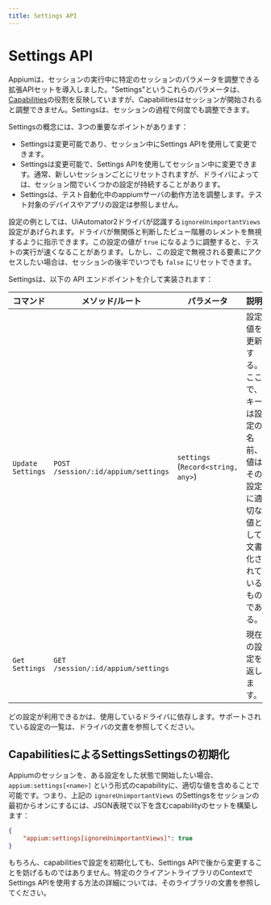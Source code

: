 ```yaml
---
title: Settings API
---
```


# Settings API

<!-- Appium has introduced a set of extension APIs that allow you to adjust parameters for a given session during session execution. Called "Settings", these parameters mirror the role of [Capabilities](./caps.md), but Capabilities cannot be adjusted once a session has started. Settings can be adjusted any number of times during the course of a session. -->
Appiumは、セッションの実行中に特定のセッションのパラメータを調整できる拡張APIセットを導入しました。"Settings"というこれらのパラメータは、[Capabilities](./caps.md)の役割を反映していますが、Capabilitiesはセッションが開始されると調整できません。Settingsは、セッションの過程で何度でも調整できます。

<!-- There are 3 important points to the concept of Settings: -->
Settingsの概念には、3つの重要なポイントがあります：

<!-- - Settings are mutable; they can be changed during a session using the Settings API
- Settings are only relevant during the session in which they are set. They are typically reset for each new session, though depending on the driver, some settings may persist between sessions.
- Settings adjust the way the appium server behaves during test automation. They don't refer to settings for the device or app under test -->
- Settingsは変更可能であり、セッション中にSettings APIを使用して変更できます。
- Settingsは変更可能で、Settings APIを使用してセッション中に変更できます。通常、新しいセッションごとにリセットされますが、ドライバによっては、セッション間でいくつかの設定が持続することがあります。
- Settingsは、テスト自動化中のappiumサーバの動作方法を調整します。テスト対象のデバイスやアプリの設定は参照しません。

<!-- An example of a setting would be the `ignoreUnimportantViews` setting recognized by the UiAutomator2 driver. The driver can be instructed to ignore lements in the view hierarchy which it deems irrelevant. Adjusting this setting to have a value of `true` can cause tests to run faster. But if you *want* to access elements which would be ignored under this setting, you could always reset it to `false` later in the session. -->
設定の例としては、UiAutomator2ドライバが認識する`ignoreUnimportantViews`設定があげられます。ドライバが無関係と判断したビュー階層のレメントを無視するように指示できます。この設定の値が `true` になるように調整すると、テストの実行が速くなることがあります。しかし、この設定で無視される要素にアクセスしたい場合は、セッションの後半でいつでも `false` にリセットできます。

<!-- Settings are implemented via the following API endpoints: -->
Settingsは、以下の API エンドポイントを介して実装されます：

<!-- | Command | Method/Route | Params | Description | Returns |
|------|--------|----------|-----|----------|
| `Update Settings` | `POST /session/:id/appium/settings` | `settings` (`Record<string, any>`) | Update setting values. The `settings` object needs to be a set of keys and values, where keys are the name of the settings and values are whatever value is documented as appropriate for that setting. | `null` |
| `Get Settings`    | `GET /session/:id/appium/settings`  |   | Return the current settings.  | `Record<string, any>` | -->

| コマンド | メソッド/ルート | パラメータ | 説明 | リターン |
|------|--------|----------|-----|----------|
| `Update Settings` | `POST /session/:id/appium/settings` | `settings` (`Record<string, any>`) | 設定値を更新する。ここで、キーは設定の名前、値はその設定に適切な値として文書化されているものである。 | `null` |
| `Get Settings`    | `GET /session/:id/appium/settings`  |   | 現在の設定を返します。 | `Record<string, any>` |

<!-- Which settings are available depends on the driver you are using. Refer to the driver's documentation for a list of supported settings. -->
どの設定が利用できるかは、使用しているドライバに依存します。サポートされている設定の一覧は、ドライバの文書を参照してください。

<!-- ## Initializing Settings via Capabilities -->
## CapabilitiesによるSettingsSettingsの初期化

<!-- When you want to start an Appium session with a setting in a certain state, you can do so by including a capability of the form `appium:settings[<name>]` with the appropriate value. So to turn on the `ignoreUnimportantViews` setting mentioned above from the very beginning of a session, you would construct a set of capabilities that includes the following in its JSON representation: -->
Appiumのセッションを、ある設定をした状態で開始したい場合、 `appium:settings[<name>]` という形式のcapabilityに、適切な値を含めることで可能です。つまり、上記の `ignoreUnimportantViews` のSettingsをセッションの最初からオンにするには、JSON表現で以下を含むcapabilityのセットを構築します：

```json
{
    "appium:settings[ignoreUnimportantViews]": true
}
```

<!-- Of course, initializing a setting via capabilities doesn't prevent you from changing it later on via the Settings API. To learn more about how to use the Settings API in the context of your specific client library, visit the documentation for that library. -->
もちろん、capabilitiesで設定を初期化しても、Settings APIで後から変更することを妨げるものではありません。特定のクライアントライブラリのContextでSettings APIを使用する方法の詳細については、そのライブラリの文書を参照してください。
